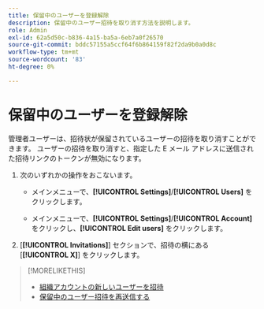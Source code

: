 ```yaml
---
title: 保留中のユーザーを登録解除
description: 保留中のユーザー招待を取り消す方法を説明します。
role: Admin
exl-id: 62a5d50c-b836-4a15-ba5a-6eb7a0f26570
source-git-commit: bddc57155a5ccf64f6b864159f82f2da9b0a0d8c
workflow-type: tm+mt
source-wordcount: '83'
ht-degree: 0%

---
```


# 保留中のユーザーを登録解除

管理者ユーザーは、招待状が保留されているユーザーの招待を取り消すことができます。 ユーザーの招待を取り消すと、指定した E メール アドレスに送信された招待リンクのトークンが無効になります。

1. 次のいずれかの操作をおこないます。

   * メインメニューで、**[!UICONTROL Settings]**/**[!UICONTROL Users]** をクリックします。

   * メインメニューで、**[!UICONTROL Settings]**/**[!UICONTROL Account]** をクリックし、**[!UICONTROL Edit users]** をクリックします。

1. [**[!UICONTROL Invitations]**] セクションで、招待の横にある [**[!UICONTROL X]**] をクリックします。

>[!MORELIKETHIS]
>
>* [ 組織アカウントの新しいユーザーを招待 ](user-invite.md)
>* [ 保留中のユーザー招待を再送信する ](user-resend-invite.md)

<!-- >* [Edit User Permissions or Delete a User](user-edit.md) -->
